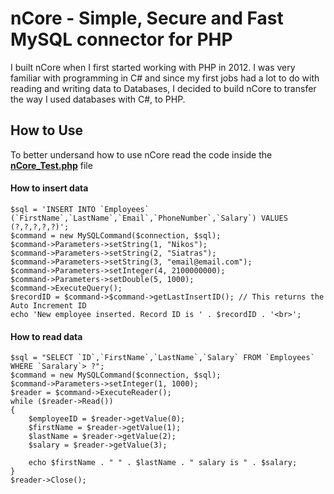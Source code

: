 nCore - Simple, Secure and Fast MySQL connector for PHP
=======

I built nCore when I first started working with PHP in 2012. I was very familiar with programming in C# and since my first jobs had a lot to do with reading and writing data to Databases, I decided to build nCore to transfer the way I used databases with C#, to PHP.

## How to Use
To better undersand how to use nCore read the code inside the <b>[nCore_Test.php](https://github.com/nsiatras/nCore/blob/main/nCore_Test.php)</b> file


 #### How to insert data
```
$sql = 'INSERT INTO `Employees` (`FirstName`,`LastName`,`Email`,`PhoneNumber`,`Salary`) VALUES (?,?,?,?,?)';
$command = new MySQLCommand($connection, $sql);
$command->Parameters->setString(1, "Nikos");
$command->Parameters->setString(2, "Siatras");
$command->Parameters->setString(3, "email@email.com");
$command->Parameters->setInteger(4, 2100000000);
$command->Parameters->setDouble(5, 1000);
$command->ExecuteQuery();
$recordID = $command->$command->getLastInsertID(); // This returns the Auto Increment ID
echo 'New employee inserted. Record ID is ' . $recordID . '<br>';
```
#### How to read data
```
$sql = "SELECT `ID`,`FirstName`,`LastName`,`Salary` FROM `Employees` WHERE `Saralary`> ?";
$command = new MySQLCommand($connection, $sql);
$command->Parameters->setInteger(1, 1000);
$reader = $command->ExecuteReader();
while ($reader->Read())
{
    $employeeID = $reader->getValue(0);
    $firstName = $reader->getValue(1);
    $lastName = $reader->getValue(2);
    $salary = $reader->getValue(3);

    echo $firstName . " " . $lastName . " salary is " . $salary;
}
$reader->Close();
```
